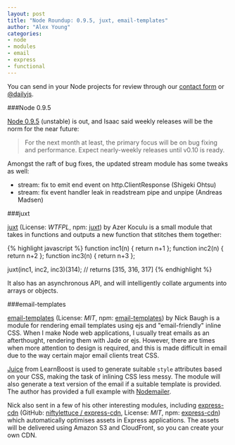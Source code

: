 ```yaml
---
layout: post
title: "Node Roundup: 0.9.5, juxt, email-templates"
author: "Alex Young"
categories: 
- node
- modules
- email
- express
- functional
---
```


<div class="intro">
You can send in your Node projects for review through our <a href="/contact.html">contact form</a> or <a href="http://twitter.com/dailyjs">@dailyjs</a>.
</div>

###Node 0.9.5

[Node 0.9.5](http://blog.nodejs.org/2012/12/29/node-v0-9-5-unstable/) (unstable) is out, and Isaac said weekly releases will be the norm for the near future:

> For the next month at least, the primary focus will be on bug fixing and performance.  Expect nearly-weekly releases until v0.10 is ready.

Amongst the raft of bug fixes, the updated stream module has some tweaks as well:

* stream: fix to emit end event on http.ClientResponse (Shigeki Ohtsu)
* stream: fix event handler leak in readstream pipe and unpipe (Andreas Madsen)

###juxt

[juxt](https://github.com/azer/juxt.js) (License: _WTFPL_, npm: [juxt](https://npmjs.org/package/juxt)) by Azer Koculu is a small module that takes in functions and outputs a new function that stitches them together:

{% highlight javascript %}
function inc1(n) { return n+1 };
function inc2(n) { return n+2 };
function inc3(n) { return n+3 };

juxt(inc1, inc2, inc3)(314); // returns [315, 316, 317]
{% endhighlight %}

It also has an asynchronous API, and will intelligently collate arguments into arrays or objects.

###email-templates

[email-templates](https://github.com/niftylettuce/node-email-templates) (License: _MIT_, npm: [email-templates](https://npmjs.org/package/email-templates)) by Nick Baugh is a module for rendering email templates using ejs and "email-friendly" inline CSS.  When I make Node web applications, I usually treat emails as an afterthought, rendering them with Jade or ejs.  However, there are times when more attention to design is required, and this is made difficult in email due to the way certain major email clients treat CSS.

[Juice](https://github.com/LearnBoost/juice) from LearnBoost is used to generate suitable `style` attributes based on your CSS, making the task of inlining CSS less messy.  The module will also generate a text version of the email if a suitable template is provided.  The author has provided a full example with [Nodemailer](https://github.com/andris9/Nodemailer).

Nick also sent in a few of his other interesting modules, including [express-cdn](http://niftylettuce.github.com/express-cdn/) (GitHub: [niftylettuce / express-cdn](https://github.com/niftylettuce/express-cdn), License: _MIT_, npm: [express-cdn](https://npmjs.org/package/express-cdn)) which automatically optimises assets in Express applications.  The assets will be delivered using Amazon S3 and CloudFront, so you can create your own CDN.


